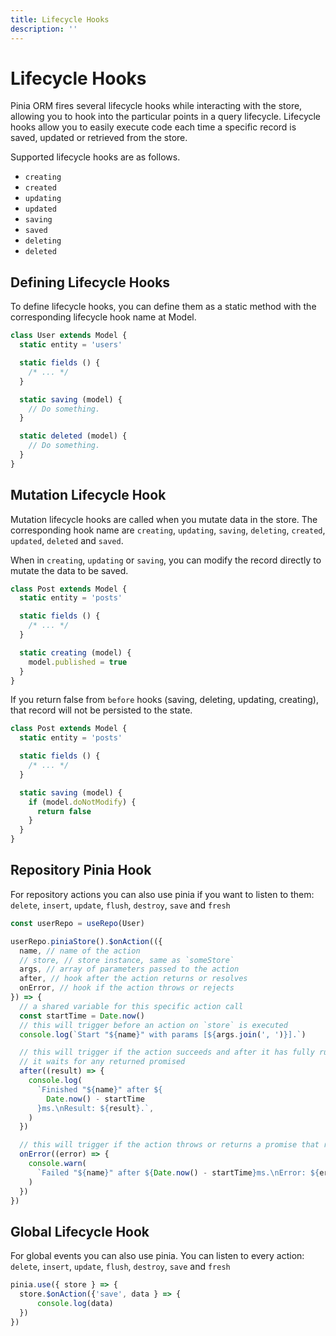 ```yaml
---
title: Lifecycle Hooks
description: ''
---
```


# Lifecycle Hooks

Pinia ORM fires several lifecycle hooks while interacting with the store, allowing you to hook into the particular points in a query lifecycle. Lifecycle hooks allow you to easily execute code each time a specific record is saved, updated or retrieved from the store.

Supported lifecycle hooks are as follows.

- `creating`
- `created`
- `updating`
- `updated`
- `saving`
- `saved`
- `deleting`
- `deleted`

## Defining Lifecycle Hooks

To define lifecycle hooks, you can define them as a static method with the corresponding lifecycle hook name at Model.

```js
class User extends Model {
  static entity = 'users'

  static fields () {
    /* ... */
  }

  static saving (model) {
    // Do something.
  }

  static deleted (model) {
    // Do something.
  }
}
```

## Mutation Lifecycle Hook

Mutation lifecycle hooks are called when you mutate data in the store. The corresponding hook name are `creating`, `updating`, `saving`, `deleting`, `created`, `updated`, `deleted` and `saved`.

When in `creating`, `updating` or `saving`, you can modify the record directly to mutate the data to be saved.

```js
class Post extends Model {
  static entity = 'posts'

  static fields () {
    /* ... */
  }

  static creating (model) {
    model.published = true
  }
}
```

If you return false from `before` hooks (saving, deleting, updating, creating), that record will not be persisted to the state.

```js
class Post extends Model {
  static entity = 'posts'

  static fields () {
    /* ... */
  }

  static saving (model) {
    if (model.doNotModify) {
      return false
    }
  }
}
```

## Repository Pinia Hook

For repository actions you can also use pinia if you want to listen to them:
`delete`, `insert`, `update`, `flush`, `destroy`, `save` and `fresh`

````js
const userRepo = useRepo(User)

userRepo.piniaStore().$onAction(({
  name, // name of the action
  // store, // store instance, same as `someStore`
  args, // array of parameters passed to the action
  after, // hook after the action returns or resolves
  onError, // hook if the action throws or rejects
}) => {
  // a shared variable for this specific action call
  const startTime = Date.now()
  // this will trigger before an action on `store` is executed
  console.log(`Start "${name}" with params [${args.join(', ')}].`)

  // this will trigger if the action succeeds and after it has fully run.
  // it waits for any returned promised
  after((result) => {
    console.log(
      `Finished "${name}" after ${
        Date.now() - startTime
      }ms.\nResult: ${result}.`,
    )
  })

  // this will trigger if the action throws or returns a promise that rejects
  onError((error) => {
    console.warn(
      `Failed "${name}" after ${Date.now() - startTime}ms.\nError: ${error}.`,
    )
  })
})

````

## Global Lifecycle Hook

For global events you can also use pinia. You can listen to every action:
`delete`, `insert`, `update`, `flush`, `destroy`, `save` and `fresh`

```js
pinia.use({ store } => {
  store.$onAction({'save', data } => {
      console.log(data)
  })
})
```
